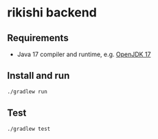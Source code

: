 # rikishi backend

## Requirements

* Java 17 compiler and runtime, e.g. [OpenJDK 17](https://openjdk.org/projects/jdk/17/)

## Install and run

```bash
./gradlew run
```

## Test

```bash
./gradlew test
```
